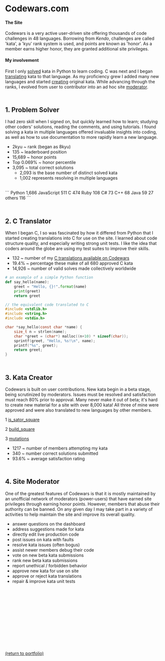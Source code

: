 # Codewars.com

#### The Site

<!-- <a href="https://codewars.com">Codewars</a> -->
Codewars is a very active user-driven site offering thousands of code challenges in 48 languages. Borrowing from _Kendo_, challenges are called 'kata', a 'kyu' rank system is used, and points are known as 'honor'. As a member earns higher honor, they are granted additional site privileges.

#### My involvement

First I only <a href="https://rowcased.github.io/codewars.html#solver">solved</a> kata in Python to learn coding. C was next and I began <a href="https://rowcased.github.io/codewars.html#translator">translating</a> kata to that language. As my proficiency grew I added many new languages and started <a href="https://rowcased.github.io/codewars.html#creator">creating</a> original kata. While advancing through the ranks, I evolved from user to contributor into an ad hoc site <a href="https://rowcased.github.io/codewars.html#moderator">moderator</a>.

<h2 id="solver"><br>1. Problem Solver</h2>

I had zero skill when I signed on, but quickly learned how to learn; studying other coders' solutions, reading the comments, and using tutorials. I found solving a kata in multiple languages offered invaluable insights into coding, as well as how to use documentation to more rapidly learn a new language.

* 2kyu ~ rank (began as 8kyu)
* 135 ~ leaderboard position 
* 15,689 ~ honor points 
* Top 0.069% ~ honor percentile
* 3,095 ~ total correct solutions
    * 2,093 is the base number of distinct solved kata
    * 1,002 represents resolving in multiple languages 
<br>
```
Python     1,686
JavaScript   511
C            474
Ruby         108
C#            73
C++           68
Java          59
27 others    116
```

<h2 id="translator"><br>2. C Translator</h2>

When I began C, I so was fascinated by how it differed from Python that I started creating translations into C for use on the site. I learned about code structure quality, and especially writing strong unit tests. I like the idea that coders around the globe are using my test suites to improve their skills.

* 132 ~ number of my [C translations available on Codewars](/C_translations)
* 19.4% ~ percentage these make of all 680 approved C kata
* 14,926 ~ number of valid solves made collectively worldwide

```python
# an example of a simple Python function
def say_hello(name):
    greet = "Hello, {}!".format(name)
    print(greet)
    return greet
```
```c
// the equivalent code translated to C
#include <stdlib.h>
#include <string.h>
#include <stdio.h>

char *say_hello(const char *name) {
    size_t n = strlen(name);
    char *greet = (char*) malloc((n+10) * sizeof(char));
    sprintf(greet, "Hello, %s!\n", name);
    printf("%s", greet);
    return greet;
}
```

<h2 id="creator"><br>3. Kata Creator</h2>

Codewars is built on user contributions. New kata begin in a beta stage, being scrutinized by moderators. Issues must be resolved and satisfaction must reach 80% prior to approval. Many never make it out of beta; it's hard to create new material for a site with over 8,000 kata! All three of mine were approved and were also translated to new languages by other members.

1 [is_sator_square](https://rowcased.github.io/is_sator_square)<br>
<!-- &nbsp;&nbsp;&nbsp;&nbsp;&nbsp;&nbsp;The first kata was based on a stone tablet found at Pompeii, known as a "sator square". It is an form of two dimentional palindrome admitting four symmetries. The coder of this kata must study the pattern of characters on the square and determine whether it conforms to the regulations of a sator square. -->

2 [build_square](https://rowcased.github.io/build_square)<br>
<!-- &nbsp;&nbsp;&nbsp;&nbsp;&nbsp;&nbsp;This one was based on my experience playing with toy blocks with my daughter and as a kid myself. I simply created a challenge for the coder to determine if a square could be built out of the available different-sized blocks. -->

3 [mutations](https://rowcased.github.io/mutations)<br>
<!-- &nbsp;&nbsp;&nbsp;&nbsp;&nbsp;&nbsp;This kata was inspired by playing word games on road trips. This game involves altering a word by changing one letter. The coder is tasked with running a game between two fictional players who are trying to think up new words, such that the program determines the winner of the game. -->

* 1217 ~ number of members attempting my kata
* 340 ~ number correct solutions submitted
* 93.6% ~ average satisfaction rating

<h2 id="moderator"><br>4. Site Moderator</h2>

One of the greatest features of Codewars is that it is mostly maintained by an unofficial network of moderators (power-users) that have earned site privileges through earning honor points. However, members that abuse their authority can be banned. On any given day I may take part in a variety of activities to help maintain the site and improve its overall quality. 

* answer questions on the dashboard
* address suggestions made for kata
* directly edit live production code
* post issues on kata with faults
* resolve kata issues (often bogus)
* assist newer members debug their code
* vote on new beta kata submissions 
* rank new beta kata submissions
* report unethical / forbidden behavior
* approve new kata for use on site
* approve or reject kata translations
* repair & improve kata unit tests
<br><br><br><br><br><br><br><br><br><br><br><br><br>

<a href="https://rowcased.github.io/">(return to portfolio)</a>

<!-- For more details see [GitHub Flavored Markdown](https://guides.github.com/features/mastering-markdown/). -->

